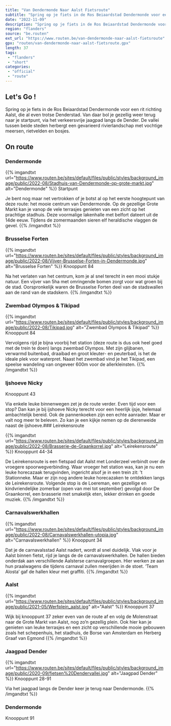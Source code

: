 ```yaml
---
title: "Van Dendermonde Naar Aalst Fietsroute"
subtitle: "Spring op je fiets in de Ros Beiaardstad Dendermonde voor een rit richting Aalst, die al even trotse Denderstad"
date: "2022-11-09"
description: "Spring op je fiets in de Ros Beiaardstad Dendermonde voor een rit richting Aalst, die al even trotse Denderstad"
region: "flanders"
source: "be.routen"
ext_url: "https://www.routen.be/van-dendermonde-naar-aalst-fietsroute"
gpx: "routen/van-dendermonde-naar-aalst-fietsroute.gpx"
length: 37
tags:
 - "flanders"
 - "short"
categories:
 - "official"
 - "route"
---
```


## Let's Go ! 

Spring op je fiets in de Ros Beiaardstad Dendermonde voor een rit richting Aalst, die al even trotse Denderstad. Van daar bol je gezellig weer terug naar je startpunt, via het verkeersvrije jaagpad langs de Dender. De vallei tussen beide steden herbergt een gevarieerd rivierlandschap met vochtige meersen, rietvelden en bosjes.

## On route

### Dendermonde

{{% imgandtxt url="https://www.routen.be/sites/default/files/public/styles/background_image/public/2022-08/Stadhuis-van-Dendermonde-op-grote-markt.jpg" alt="Dendermonde" %}}
Startpunt

Je bent nog maar net vertrokken of je botst al op het eerste hoogtepunt van deze route: het mooie centrum van Dendermonde. Op de gezellige Grote Markt kan je vanop de vele terrasjes genieten van een zicht op het prachtige stadhuis. Deze voormalige lakenhalle met belfort dateert uit de 14de eeuw. Tijdens de zomermaanden sieren elf heraldische vlaggen de gevel.
{{% /imgandtxt %}}

### Brusselse Forten

{{% imgandtxt url="https://www.routen.be/sites/default/files/public/styles/background_image/public/2022-08/Vijver-Brusselse-Forten-in-Dendermonde.jpg" alt="Brusselse Forten" %}}
Knooppunt 84

Na het verlaten van het centrum, kom je al snel terecht in een mooi stukje natuur. Een vijver van 5ha met omringende bomen zorgt voor wat groen bij de stad. Oorspronkelijk waren de Brusselse Forten deel van de stadswallen aan de rand van de stadskern.
{{% /imgandtxt %}}

### Zwembad Olympos & Tikipad

{{% imgandtxt url="https://www.routen.be/sites/default/files/public/styles/background_image/public/2022-08/Tikipad.jpg" alt="Zwembad Olympos & Tikipad" %}}
Knooppunt 84

Vervolgens rijd je bijna voorbij het station (deze route is dus ook heel goed met de trein te doen) langs zwembad Olympos. Met zijn glijbanen, verwarmd buitenbad, draaibad en groot kleuter- en peuterbad, is het de ideale plek voor waterpret. Naast het zwembad vind je het Tikipad, een speelse wandeling van ongeveer 600m voor de allerkleinsten.
{{% /imgandtxt %}}

### Ijshoeve Nicky

Knooppunt 43

Via enkele leuke binnenwegen zet je de route verder. Even tijd voor een stop? Dan kan je bij ijshoeve Nicky terecht voor een heerlijk ijsje, helemaal ambachtelijk bereid. Ook de pannenkoeken zijn een echte aanrader. Maar er valt nog meer te beleven. Zo kan je een kijkje nemen op de dierenweide naast de ijshoeve.### Leirekensroute

{{% imgandtxt url="https://www.routen.be/sites/default/files/public/styles/background_image/public/2022-08/Brasserie-de-Graankorrel.jpg" alt="Leirekensroute" %}}
Knooppunt 44-34

De Leirekensroute is een fietspad dat Aalst met Londerzeel verbindt over de vroegere spoorwegverbinding. Waar vroeger het station was, kan je nu een leuke horecazaak terugvinden, ingericht alsof je in een trein zit: ’t Stationneke. Maar er zijn nog andere leuke horecazaken te ontdekken langs de Leirekensroute. Volgende stop is de Loereman, een gezellige en kindvriendelijke zomerbar (open van mei tot september) gevolgd door De Graankorrel, een brasserie met smakelijk eten, lekker drinken en goede muziek.
{{% /imgandtxt %}}

### Carnavalswerkhallen

{{% imgandtxt url="https://www.routen.be/sites/default/files/public/styles/background_image/public/2022-08/Carnavalswerkhallen-utopia.jpg" alt="Carnavalswerkhallen" %}}
Knooppunt 34

Dat je de carnavalsstad Aalst nadert, wordt al snel duidelijk. Vlak voor je Aalst binnen fietst, rijd je langs de de carnavalswerkhallen. De hallen bieden onderdak aan verschillende Aalsterse carnavalgroepen. Hier werken ze aan hun praalwagens die tijdens carnaval zullen meerijden in de stoet. ‘Team Alosta’ gaf de hallen kleur met graffiti.
{{% /imgandtxt %}}

### Aalst

{{% imgandtxt url="https://www.routen.be/sites/default/files/public/styles/background_image/public/2021-05/Werfplein_aalst.jpg" alt="Aalst" %}}
Knooppunt 37

Wijk bij knooppunt 37 zeker even van de route af en volg de Molenstraat naar de Grote Markt van Aalst, nog zo’n gezellig plein. Ook hier kan je genieten van leuke terrasjes en een zicht op verschillende mooie gebouwen zoals het schepenhuis, het stadhuis, de Borse van Amsterdam en Herberg Graaf van Egmond
{{% /imgandtxt %}}

### Jaagpad Dender

{{% imgandtxt url="https://www.routen.be/sites/default/files/public/styles/background_image/public/2020-09/fietsen%20Dendervallei.jpg" alt="Jaagpad Dender" %}}
Knooppunt 28-91

Via het jaagpad langs de Dender keer je terug naar Dendermonde.
{{% /imgandtxt %}}

### Dendermonde

Knooppunt 91



